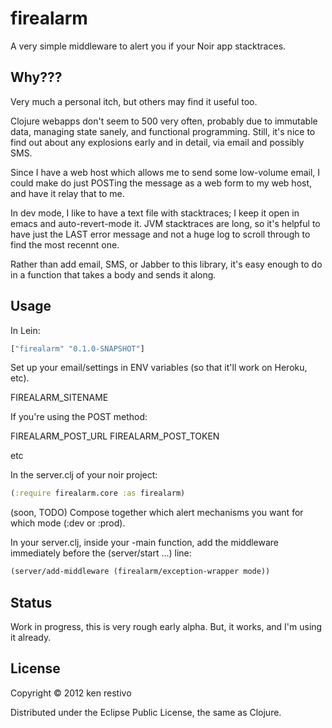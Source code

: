 # firealarm

A very simple middleware to alert you if your Noir app stacktraces.

## Why???

Very much a personal itch, but others may find it useful too.

Clojure webapps don't seem to 500 very often, probably due to immutable data, managing state sanely, and functional programming. Still, it's nice to find out about any explosions early and in detail, via email and possibly SMS.

Since I have a web host which allows me to send some low-volume email, I could make do just POSTing the message as a web form to my web host, and have it relay that to me.

In dev mode, I like to have a text file with stacktraces; I keep it  open in emacs and auto-revert-mode it. JVM stacktraces are long, so it's helpful to have just the LAST error message and not a huge log to scroll through to find the most recennt one.

Rather than add email, SMS, or Jabber to this library, it's easy enough to do in a function that takes a body and sends it along.

## Usage

In Lein:
```clojure
["firealarm" "0.1.0-SNAPSHOT"]
```

Set up your email/settings in ENV variables (so that it'll work on Heroku, etc).


FIREALARM_SITENAME

If you're using the POST method:

FIREALARM_POST_URL
FIREALARM_POST_TOKEN

etc


In the server.clj of your noir project:

```clojure
(:require firealarm.core :as firealarm)

```


(soon, TODO) Compose together which alert mechanisms you want for which mode (:dev or :prod).

In your server.clj, inside your -main function, add the middleware immediately before the (server/start ...) line:

```clojure
(server/add-middleware (firealarm/exception-wrapper mode))
```

## Status

Work in progress, this is very rough early alpha. But, it works, and I'm using it already.

## License

Copyright © 2012 ken restivo

Distributed under the Eclipse Public License, the same as Clojure.
